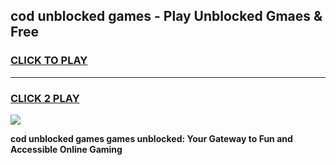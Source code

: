 
## cod unblocked games - Play Unblocked Gmaes & Free
<h3>
<a href="https://premium.freeplayer.one?title=cod_unblocked_games&ref=20F">CLICK TO PLAY</a></h3>
<hr>

<h3>
<a href="https://premium.freeplayer.one?title=cod_unblocked_games&ref=20F">CLICK 2 PLAY</a>
  
</h3>

<a href="https://premium.freeplayer.one?title=cod_unblocked_games&ref=20F/"><img src="https://clearcache.store/games.png"></a>


**cod unblocked games games unblocked: Your Gateway to Fun and Accessible Online Gaming**
